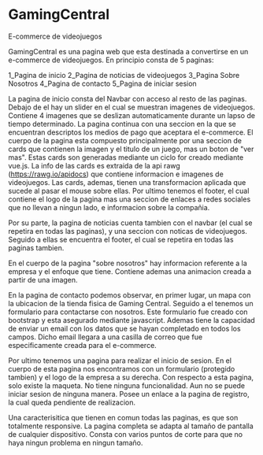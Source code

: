 # GamingCentral
E-commerce de videojuegos

GamingCentral es una pagina web que esta destinada a convertirse en un e-commerce de videojuegos. En principio consta de 5 paginas:

1_Pagina de inicio
2_Pagina de noticias de videojuegos
3_Pagina Sobre Nosotros
4_Pagina de contacto
5_Pagina de iniciar sesion

La pagina de inicio consta del Navbar con acceso al resto de las paginas. Debajo de el hay un slider en el cual se muestran imagenes de videojuegos. 
Contiene 4 imagenes que se deslizan automaticamente durante un lapso de tiempo determinado. La pagina continua con una seccion en la que se encuentran descriptos los medios de pago
que aceptara el e-commerce.
El cuerpo de la pagina esta compuesto principalmente por una seccion de cards que contienen la imagen y el titulo de un juego, mas un boton de "ver mas". Estas cards son generadas
mediante un ciclo for creado mediante vue.js. La info de las cards es extraida de la api rawg (https://rawg.io/apidocs) que contiene informacion e imagenes de videojuegos. Las cards, ademas, tienen una transformacion aplicada que sucede al pasar el mouse sobre ellas. 
Por ultimo tenemos el footer, el cual contiene el logo de la pagina mas una seccion de enlaces a redes sociales que no llevan a ningun lado, e informacion sobre la compañia.

Por su parte, la pagina de noticias cuenta tambien con el navbar (el cual se repetira en todas las paginas), y una seccion con noticas de videojuegos. Seguido a ellas se encuentra el footer,
el cual se repetira en todas las paginas tambien.

En el cuerpo de la pagina "sobre nosotros" hay informacion referente a la empresa y el enfoque que tiene. Contiene ademas una animacion creada a partir de una imagen. 

En la pagina de contacto podemos observar, en primer lugar, un mapa con la ubicacion de la tienda fisica de Gaming Central. Seguido a el tenemos un formulario para contactarse con nosotros.
Este formulario fue creado con bootstrap y esta asegurado mediante javascript. Ademas tiene la capacidad de enviar un email con los datos que se hayan completado en todos los campos. Dicho email
llegara a una casilla de correo que fue especificamente creada para el e-commerce.

Por ultimo tenemos una pagina para realizar el inicio de sesion. En el cuerpo de esta pagina nos encontramos con un formulario (protegido tambien) y el logo de la empresa a su derecha.
Con respecto a esta pagina, solo existe la maqueta. No tiene ninguna funcionalidad. Aun no se puede iniciar sesion de ninguna manera. Posee un enlace a la pagina de registro, la cual
queda pendiente de realizacion. 

Una caracterisitica que tienen en comun todas las paginas, es que son totalmente responsive. La pagina completa se adapta al tamaño de pantalla de cualquier dispositivo. Consta con varios puntos
de corte para que no haya ningun problema en ningun tamaño. 
